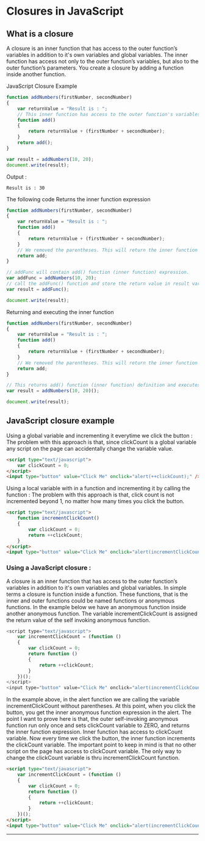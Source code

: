 # Closures in JavaScript
## What is a closure
A closure is an inner function that has access to the outer function’s variables in addition to it's own variables and global variables. The inner function has access not only to the outer function’s variables, but also to the outer function’s parameters. You create a closure by adding a function inside another function.

JavaScript Closure Example 
```js
function addNumbers(firstNumber, secondNumber) 
{
    var returnValue = "Result is : ";
    // This inner function has access to the outer function's variables & parameters
    function add() 
    {
        return returnValue + (firstNumber + secondNumber);
    }
    return add();
}

var result = addNumbers(10, 20);
document.write(result);
```

Output : 
```
Result is : 30
```

The following code Returns the inner function expression
```js
function addNumbers(firstNumber, secondNumber) 
{
    var returnValue = "Result is : ";
    function add() 
    {
        return returnValue + (firstNumber + secondNumber);
    }
    // We removed the parentheses. This will return the inner function expression without executing it.
    return add;
}

// addFunc will contain add() function (inner function) expression.
var addFunc = addNumbers(10, 20);
// call the addFunc() function and store the return value in result variable
var result = addFunc();

document.write(result);
```

Returning and executing the inner function
```js
function addNumbers(firstNumber, secondNumber) 
{
    var returnValue = "Result is : ";
    function add() 
    {
        return returnValue + (firstNumber + secondNumber);
    }
    // We removed the parentheses. This will return the inner function add() expression without executing it.
    return add;
}

// This returns add() function (inner function) definition and executes it. Notice the additonal parentheses.
var result = addNumbers(10, 20)();

document.write(result);
```

## JavaScript closure example
Using a global variable and incrementing it everytime we click the button : The problem with this approach is that, since clickCount is a global variable any script on the page can accidentally change the variable value.
```html
<script type="text/javascript">
    var clickCount = 0;
</script>
<input type="button" value="Click Me" onclick="alert(++clickCount);" />
```

Using a local variable with in a function and incrementing it by calling the function : The problem with this approach is that, click count is not incremented beyond 1, no matter how many times you click the button.
```html
<script type="text/javascript">
    function incrementClickCount() 
    {
        var clickCount = 0;
        return ++clickCount;
    }
</script>
<input type="button" value="Click Me" onclick="alert(incrementClickCount());" />
```


### Using a JavaScript closure : 
A closure is an inner function that has access to the outer function’s variables in addition to it's own variables and global variables. In simple terms a closure is function inside a function. These functions, that is the inner and outer functions could be named functions or anonymous functions. In the example below we have an anonymous function inside another anonymous function. The variable incrementClickCount is assigned the return value of the self invoking anonymous function.
```js
<script type="text/javascript">
    var incrementClickCount = (function () 
    {
        var clickCount = 0;
        return function () 
        {
            return ++clickCount;
        }
    })();
</script>
<input type="button" value="Click Me" onclick="alert(incrementClickCount);" />
```

In the example above, in the alert function we are calling the variable incrementClickCount without parentheses. At this point, when you click the button, you get the inner anonymous function expression in the alert. The point I want to prove here is that, the outer self-invoking anonymous function run only once and sets clickCount variable to ZERO, and returns the inner function expression. Inner function has access to clickCount variable. Now every time we click the button, the inner function increments the clickCount variable. The important point to keep in mind is that no other script on the page has access to clickCount variable. The only way to change the clickCount variable is thru incrementClickCount function.
```html
<script type="text/javascript">
    var incrementClickCount = (function () 
    {
        var clickCount = 0;
        return function () 
        {
            return ++clickCount;
        }
    })();
</script>
<input type="button" value="Click Me" onclick="alert(incrementClickCount());" />
```

***
